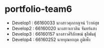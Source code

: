 # portfolio-team6

- Develop1 : 66160033 นางสาวศุภกาญจน์ วิวาห์สุข
- Develop2 : 66160020 นางสาวเกวลิน จันทร์แสง
- Develop3 : 66160157 นางสาวศิริลักษณ์ ชุลีพันธุ์
- Develop4 : 66160252 นายบุณยกฤต ภูมิเพ็ง